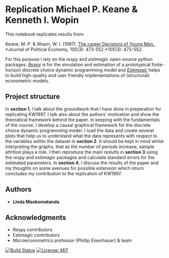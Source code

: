 # Replication Michael P. Keane & Kenneth I. Wopin
This notebook replicates results from:

Keane, M. P. & Wopin, W. I. (1997). [The career Decisions of Young Men.](https://www.jstor.org/stable/10.1086/262080), 
*Journal of Political Economy, 105(3): 473-552.*105(3): 473-552.

For this purpose l rely on the  *respy* and *estimagic* open-source python packages. [*Respy*](https://github.com/OpenSourceEconomics/respy) is for the simulation and estimation of a prototypical finite-horizon discrete choice dynamic programming model and [*Estimagic*](https://github.com/OpenSourceEconomics/estimagic) helps to build high-quality and user friendly implementations of (structural) econometric models.

## Project structure

In **section 1**, l talk about the groundwork that l have done in preperation for replicating KW1997. I talk also about the authors' motivation and show the theoratical framework behind the paper. In keeping with the fundamentals of the course, l develop a causal graphical framework for the discrete choice dynamic programming model. I load the data and create several plots that help us to understand what the data represents with respect to the variables within the dataset in **section 2**. It should be kept in mind whilst interpreting the graphs, that as the number of periods increase, sample attrition plays a role. I then reproduce the main reslults in **section 3** using the *respy* and *estimagic* packages and calculate standard errors for the estimated parameters. In **section 4**, l discuss the results of the paper and my thoughts on some avenues for possible extension which inturn concludes my contribution to the replication of KW1997.

## Authors

* **Linda Maokomatanda** 

## Acknowledgments

* Respy contributors
* Estimagic contributors
* Microeconometrics professor (Phillip Eisenhauer) & team


[![Build Status](https://travis-ci.org/HumanCapitalAnalysis/student-project-lindamaok899.svg?branch=lindamaok899)](https://travis-ci.org/HumanCapitalAnalysis/student-project-lindamaok899) [![License: MIT](https://img.shields.io/badge/License-MIT-blue.svg)](HumanCapitalAnalysis/student-project-template/blob/master/LICENSE)
